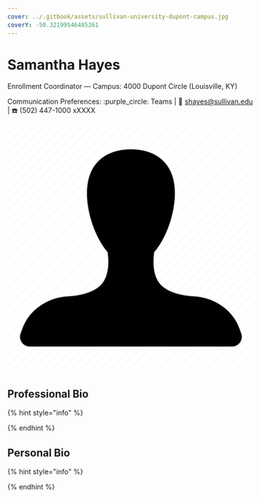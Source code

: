 ```yaml
---
cover: ../.gitbook/assets/sullivan-university-dupont-campus.jpg
coverY: -50.32199546485261
---
```


# Samantha Hayes

Enrollment Coordinator — Campus: 4000 Dupont Circle (Louisville, KY)

Communication Preferences: :purple\_circle: Teams | :e-mail: shayes@sullivan.edu | :telephone: (502) 447-1000 xXXXX

![](../.gitbook/assets/unisex-avatar.png)

## Professional Bio

{% hint style="info" %}

{% endhint %}

## Personal Bio

{% hint style="info" %}

{% endhint %}
